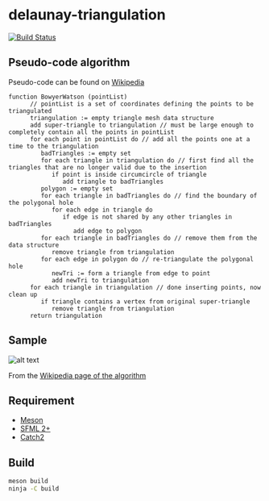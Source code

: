 # delaunay-triangulation

[![Build Status](https://travis-ci.org/Bl4ckb0ne/delaunay-triangulation.svg?branch=master)](https://travis-ci.org/Bl4ckb0ne/delaunay-triangulation)

## Pseudo-code algorithm

Pseudo-code can be found on [Wikipedia](https://en.wikipedia.org/wiki/Bowyer–Watson_algorithm)

```
function BowyerWatson (pointList)
      // pointList is a set of coordinates defining the points to be triangulated
      triangulation := empty triangle mesh data structure
      add super-triangle to triangulation // must be large enough to completely contain all the points in pointList
      for each point in pointList do // add all the points one at a time to the triangulation
         badTriangles := empty set
         for each triangle in triangulation do // first find all the triangles that are no longer valid due to the insertion
            if point is inside circumcircle of triangle
               add triangle to badTriangles
         polygon := empty set
         for each triangle in badTriangles do // find the boundary of the polygonal hole
            for each edge in triangle do
               if edge is not shared by any other triangles in badTriangles
                  add edge to polygon
         for each triangle in badTriangles do // remove them from the data structure
            remove triangle from triangulation
         for each edge in polygon do // re-triangulate the polygonal hole
            newTri := form a triangle from edge to point
            add newTri to triangulation
      for each triangle in triangulation // done inserting points, now clean up
         if triangle contains a vertex from original super-triangle
            remove triangle from triangulation
      return triangulation
```

## Sample

![alt text](https://github.com/Bl4ckb0ne/delaunay-triangulation/blob/master/sample.png "Sample image (if you see this, then the image can't load or hasn't loaded yet)")


From the [Wikipedia page of the algorithm](https://en.wikipedia.org/wiki/Bowyer%E2%80%93Watson_algorithm)

## Requirement

- [Meson](https://mesonbuild.com/)
- [SFML 2+](http://www.sfml-dev.org/download/sfml/2.3.2/)
- [Catch2](https://github.com/catchorg/Catch2) 


## Build

```sh
meson build
ninja -C build
```
